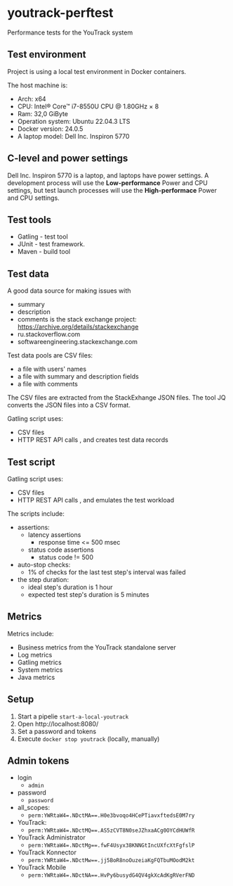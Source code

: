 # youtrack-perftest
Performance tests for the YouTrack system

## Test environment

Project is using a local test environment in Docker containers.

The host machine is:
- Arch: x64
- CPU: Intel® Core™ i7-8550U CPU @ 1.80GHz × 8
- Ram: 32,0 GiByte
- Operation system: Ubuntu 22.04.3 LTS
- Docker version: 24.0.5
- A laptop model: Dell Inc. Inspiron 5770

## C-level and power settings

Dell Inc. Inspiron 5770 is a laptop, and laptops have power settings.
A development process will use the **Low-performance** Power and CPU settings,
but test launch processes will use the **High-performace** Power and CPU settings.

## Test tools

- Gatling - test tool
- JUnit - test framework.
- Maven - build tool

## Test data

A good data source for making issues with
- summary
- description
- comments
  is the stack exchange project: https://archive.org/details/stackexchange
- ru.stackoverflow.com
- softwareengineering.stackexchange.com

Test data pools are CSV files:
- a file with users' names
- a file with summary and description fields
- a file with comments

The CSV files are extracted from the StackExhange JSON files.
The tool JQ converts the JSON files into a CSV format.

Gatling script uses:
- CSV files
- HTTP REST API calls
  , and creates test data records

## Test script

Gatling script uses:
- CSV files
- HTTP REST API calls
  , and emulates the test workload

The scripts include:
- assertions:
    - latency assertions
        - response time <= 500 msec
    - status code assertions
        - status code != 500
- auto-stop checks:
    - 1% of checks for the last test step's interval was failed
- the step duration:
    - ideal step's duration is 1 hour
    - expected test step's duration is 5 minutes

## Metrics

Metrics include:
- Business metrics from the YouTrack standalone server
- Log metrics
- Gatling metrics
- System metrics
- Java metrics

## Setup

1. Start a pipelie `start-a-local-youtrack`
2. Open http://localhost:8080/
2. Set a password and tokens
3. Execute `docker stop youtrack` (locally, manually)


## Admin tokens

- login
    - `admin`
- password
    - `password`
- all_scopes:
    - `perm:YWRtaW4=.NDctMA==.H0e3bvoqo4HCePTiavxftedsE0M7ry`
- YouTrack:
    - `perm:YWRtaW4=.NDctMQ==.AS5zCVT8N0seJZhxaACg0OYCdHUWfR`
- YouTrack Administrator
    - `perm:YWRtaW4=.NDctMg==.fwF4Usyx38KNNGtIncUXfcXtFgfslP`
- YouTrack Konnector
    - `perm:YWRtaW4=.NDctMw==.jj5BoR8noOuzeiaKgFQTbuMOodM2kt`
- YouTrack Mobile
    - `perm:YWRtaW4=.NDctNA==.HvPy6busydG4QV4gkXcAdKgRVerFND`
